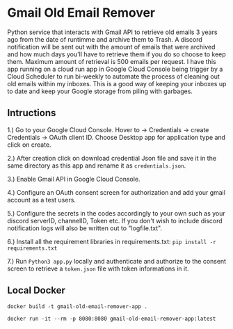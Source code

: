 # Gmail Old Email Remover
Python service that interacts with Gmail API to retrieve old emails 3 years ago from the date of runtimme and archive them to Trash. A discord notification will be sent out with the amount of emails that were archived and how much days you'll have to retrieve them if you do so choose to keep them. Maximum amount of retrieval is 500 emails per request. I have this app running on a cloud run app in Google Cloud Console being trigger by a Cloud Scheduler to run bi-weekly to automate the process of cleaning out old emails within my inboxes. This is a good way of keeping your inboxes up to date and keep your Google storage from piling with garbages.

## Intructions
1.) Go to your Google Cloud Console. Hover to -> Credentials -> create Credentials -> OAuth client ID. Choose Desktop app for application type and click on create.

2.) After creation click on download credential Json file and save it in the same directory as this app and rename it as `credentials.json`.

3.) Enable Gmail API in Google Cloud Console.

4.) Configure an OAuth consent screen for authorization and add your gmail account as a test users.

5.) Configure the secrets in the codes accordingly to your own such as your discord serverID, channelID, Token etc. If you don't wish to include discord notification logs will also be written out to "logfile.txt".

6.) Install all the requirement libraries in requirements.txt: `pip install -r requirements.txt`

7.) Run `Python3 app.py` locally and authenticate and authorize to the consent screen to retrieve a `token.json` file with token informations in it.

## Local Docker
`docker build -t gmail-old-email-remover-app .`

`docker run -it --rm -p 8080:8080 gmail-old-email-remover-app:latest`
